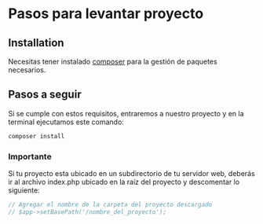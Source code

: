 # Pasos para levantar proyecto

## Installation
Necesitas tener instalado [composer](https://getcomposer.org/) para la gestión de paquetes necesarios.

## Pasos a seguir
Si se cumple con estos requisitos, entraremos a nuestro proyecto y en la terminal ejecutamos este comando:
```bash
composer install
```
### Importante
Si tu proyecto esta ubicado en un subdirectorio de tu servidor web, deberás ir al archivo index.php ubicado en la raíz del proyecto y descomentar lo siguiente:
```php
// Agregar el nombre de la carpeta del proyecto descargado
// $app->setBasePath('/nombre_del_proyecto');
```